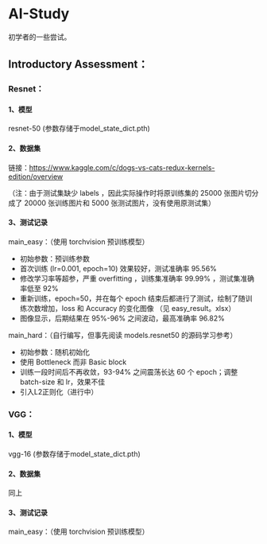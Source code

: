# AI-Study
初学者的一些尝试。


## Introductory Assessment：

### Resnet：

#### 1、模型
resnet-50   (参数存储于model_state_dict.pth)
#### 2、数据集
链接：https://www.kaggle.com/c/dogs-vs-cats-redux-kernels-edition/overview 

（注：由于测试集缺少 labels ，因此实际操作时将原训练集的 25000 张图片切分成了 20000 张训练图片和 5000 张测试图片，没有使用原测试集）

#### 3、测试记录

main_easy：（使用 torchvision 预训练模型）
- 初始参数：预训练参数
- 首次训练 (lr=0.001, epoch=10) 效果较好，测试准确率 95.56%
- 修改学习率等超参，严重 overfitting ，训练集准确率 99.99% ，测试集准确率低至 92%
- 重新训练，epoch=50，并在每个 epoch 结束后都进行了测试，绘制了随训练次数增加，loss 和 Accuracy 的变化图像 （见 easy_result。xlsx）
- 图像显示，后期结果在 95%-96% 之间波动，最高准确率 96.82%

main_hard：（自行编写，但事先阅读 models.resnet50 的源码学习参考）
- 初始参数：随机初始化
- 使用 Bottleneck 而非 Basic block
- 训练一段时间后不再收敛，93-94% 之间震荡长达 60 个 epoch；调整 batch-size 和 lr，效果不佳
- 引入L2正则化（进行中）

### VGG：

#### 1、模型
vgg-16   (参数存储于model_state_dict.pth)
#### 2、数据集
同上
#### 3、测试记录

main_easy：（使用 torchvision 预训练模型）
